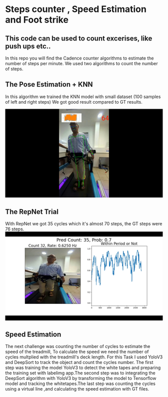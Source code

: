 # Steps counter , Speed Estimation and Foot strike 
## This code can be used to count excerises, like push ups etc..
In this repo you will find the Cadence counter algorithms to estimate the number of steps per minute.
We used two algorithms to count the number of steps.

## The Pose Estimation + KNN 
In this algorithm we trained the KNN model with small dataset (100 samples of left and right steps)
We got good result compared to GT results.

![Pose Estimation with KNN](https://github.com/aimanyounises1/Cadence_Counter/blob/c19d13dac8ba826bf3c97c2d551c385036022dcb/Pose%20Estimtion%20with%20KNN.png)

## The RepNet Trial
With RepNet we got 35 cycles which it's almost 70 steps, the GT steps were 76 steps.
![RepNe](https://github.com/aimanyounises1/Cadence_Counter/blob/c19d13dac8ba826bf3c97c2d551c385036022dcb/RepNet.png)

## Speed Estimation
The next challenge was counting the number of cycles to estimate the speed of the treadmill, To calculate the speed we need the number of cycles multplied with the treadmill's deck length. 
For this Task I used YoloV3 and DeepSort to track the object and count the cycles number. The first step was training the model YoloV3 to detect the white tapes and preparing the training set with labelimg app.The second step was to integrating the DeepSort algorithm with YoloV3 by transforming the model to Tensorflow model and tracking the whitetapes.The last step was counting the cycles using a virtual line ,and calculating the speed estimation with GT files.
